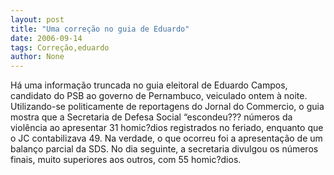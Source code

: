 ```yaml
---
layout: post
title: "Uma correção no guia de Eduardo"
date: 2006-09-14
tags: Correção,eduardo
author: None
---
```

Há uma informação truncada no guia eleitoral de Eduardo Campos, candidato do PSB ao governo de Pernambuco, veiculado ontem à noite.
Utilizando-se politicamente de reportagens do Jornal do Commercio, o guia mostra que a Secretaria de Defesa Social “escondeu??? números da violência ao apresentar 31 homic?dios registrados no feriado, enquanto que o JC contabilizava 49.
Na verdade, o que ocorreu foi a apresentação de um balanço parcial da SDS. No dia seguinte, a secretaria divulgou os números finais, muito superiores aos outros, com 55 homic?dios. 